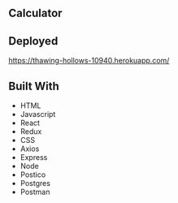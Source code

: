## Calculator

## Deployed
https://thawing-hollows-10940.herokuapp.com/

## Built With

- HTML
- Javascript
- React
- Redux
- CSS
- Axios
- Express
- Node
- Postico
- Postgres
- Postman


